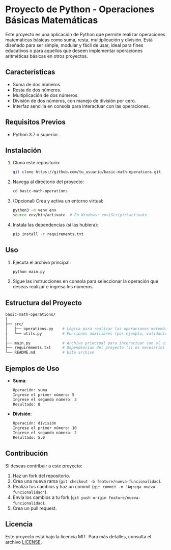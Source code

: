 

# Proyecto de Python - Operaciones Básicas Matemáticas

Este proyecto es una aplicación de Python que permite realizar operaciones matemáticas básicas como suma, resta, multiplicación y división. Está diseñado para ser simple, modular y fácil de usar, ideal para fines educativos o para aquellos que deseen implementar operaciones aritméticas básicas en otros proyectos.

## Características

- Suma de dos números.
- Resta de dos números.
- Multiplicación de dos números.
- División de dos números, con manejo de división por cero.
- Interfaz sencilla en consola para interactuar con las operaciones.

## Requisitos Previos

- Python 3.7 o superior.

## Instalación

1. Clona este repositorio:

    ```bash
    git clone https://github.com/tu_usuario/basic-math-operations.git
    ```

2. Navega al directorio del proyecto:

    ```bash
    cd basic-math-operations
    ```

3. (Opcional) Crea y activa un entorno virtual:

    ```bash
    python3 -m venv env
    source env/bin/activate  # En Windows: env\Scripts\activate
    ```

4. Instala las dependencias (si las hubiera):

    ```bash
    pip install -r requirements.txt
    ```

## Uso

1. Ejecuta el archivo principal:

    ```bash
    python main.py
    ```

2. Sigue las instrucciones en consola para seleccionar la operación que deseas realizar e ingresa los números.

## Estructura del Proyecto

```bash
basic-math-operations/
│
├── src/
│   ├── operations.py    # Lógica para realizar las operaciones matemáticas
│   └── utils.py         # Funciones auxiliares (por ejemplo, validación de entradas)
│
├── main.py              # Archivo principal para interactuar con el usuario
├── requirements.txt     # Dependencias del proyecto (si es necesario)
└── README.md            # Este archivo
```

## Ejemplos de Uso

- **Suma**:
    ```bash
    Operación: suma
    Ingrese el primer número: 5
    Ingrese el segundo número: 3
    Resultado: 8
    ```

- **División**:
    ```bash
    Operación: división
    Ingrese el primer número: 10
    Ingrese el segundo número: 2
    Resultado: 5.0
    ```

## Contribución

Si deseas contribuir a este proyecto:

1. Haz un fork del repositorio.
2. Crea una nueva rama (`git checkout -b feature/nueva-funcionalidad`).
3. Realiza tus cambios y haz un commit (`git commit -m 'Agrega nueva funcionalidad'`).
4. Envía los cambios a tu fork (`git push origin feature/nueva-funcionalidad`).
5. Crea un pull request.

## Licencia

Este proyecto está bajo la licencia MIT. Para más detalles, consulta el archivo [LICENSE](LICENSE).


